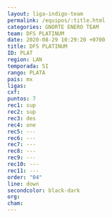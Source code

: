 ```yaml
---
layout: liga-indigo-team
permalink: /equipos/:title.html
categories: GNORTE ENERO TEAM
team: DFS PLATINUM
date: 2020-08-29 10:29:20 +0700
title: DFS PLATINUM
ID: PLAT
region: LAN
temporada: SI
rango: PLATA
pais: mx
ligas: 
cxf: 
puntos: 7
rec1: sup
rec2: sup
rec3: des
rec4: one
rec5: ---
rec6: ---
rec7: ---
rec8: ---
rec9: ---
rec10: ---
rec11: ---
order: "04"
line: down
secondcolor: black-dark
org: 
cham:
---
```


